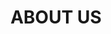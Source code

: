 ---
title: ABOUT US
layout: faq
draft: false
intro: "Green24, we are passionate about transforming your outdoor spaces into lush, vibrant gardens that inspire and rejuvenate. With years of expertise in horticulture and landscape design, our dedicated team of gardening professionals is committed to providing top-notch services tailored to meet your unique needs. From routine maintenance and seasonal planting to complete garden makeovers, we use sustainable practices and high-quality materials to ensure your garden thrives all year round. Join us at Green24 and let us help you create a beautiful, sustainable garden that you can enjoy and be proud of."
intro_image: "/images/faq-intro.jpg"

feature: 
  title:   Our Specialities 
  features:
  - name: "High Quality Plants"
    icon: "/images/high quality.png"
    content: "Nurseries ensure plants are healthy,well-rooted and ready to thrive in new environments"
  - name: "Expert Knowledge"
    icon: "/images/expert.png"
    content: "Staff at nurseries are knowledgeable about plant care,growth requirements, and best practices for different species"
  - name: "Wide Selection"
    icon: "/images/wide.png"
    content: "Nurseries offer a diverse range of plants ,including those not typically available at general retail stores"
  - name: "Sustainability"
    icon: "/images/sustainable gardening.png"
    content: "Many nurseries focus on sustinable practices ,such as using organic growing methods and promoting native plant species"
  - name: "Customized Growing Conditions"
    icon: "/images/customized.png"
    content: "Providing optimal conditionsfor plants that require less direct sunlight"
  - name: "Greenhouses"
    icon: "/images/greenhouse.png"
    content: "Using controlled environments to grow plants year-round ,regardless of external weather conditions."

section_items:
  - title: Our Approach
    description: At Green24, we believe in a holistic approach to gardening. From the initial consultation to the final touches, our process is designed to ensure your garden not only looks beautiful but thrives sustainably. We use eco-friendly materials and techniques to create gardens that are both stunning and environmentally responsible.
    icon: "M22 12h-4l-3 9L9 3l-3 9H2"
  - title: Success Stories
    description: Over the years, Green24 has transformed countless outdoor spaces into vibrant, flourishing gardens. From small urban courtyards to large rural estates, our projects showcase our versatility and commitment to excellence. Check out some of our favorite transformations and hear from our satisfied clients.
    icon: "M20 21v-2a4 4 0 00-4-4H8a4 4 0 00-4 4v2"
  - title: Future Goal
    description: Looking ahead, Green24 is committed to expanding our services and continuing to innovate in the field of sustainable gardening. We are excited to introduce new eco-friendly products and techniques, and to further our community engagement efforts. Our goal is to make beautiful, sustainable gardens accessible to everyone.
    icon: "M20 4L8.12 15.88M14.47 14.48L20 20M8.12 8.12L12 12"
---